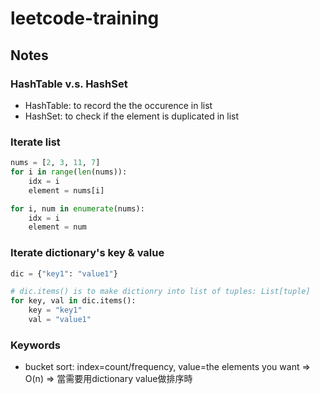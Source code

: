 # leetcode-training


## Notes
### HashTable v.s. HashSet
- HashTable: to record the the occurence in list
- HashSet: to check if the element is duplicated in list

### Iterate list
```python
nums = [2, 3, 11, 7]
for i in range(len(nums)):
    idx = i
    element = nums[i]

for i, num in enumerate(nums):
    idx = i
    element = num
```

### Iterate dictionary's key & value
```python
dic = {"key1": "value1"}

# dic.items() is to make dictionry into list of tuples: List[tuple]
for key, val in dic.items(): 
    key = "key1"
    val = "value1"
```

### Keywords
- bucket sort: index=count/frequency, value=the elements you want => O(n) => 當需要用dictionary value做排序時